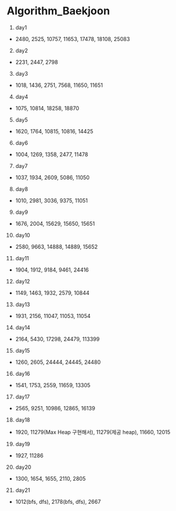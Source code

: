 # Algorithm_Baekjoon
1. day1
- 2480, 2525, 10757, 11653, 17478, 18108, 25083
2. day2
- 2231, 2447, 2798
3. day3
- 1018, 1436, 2751, 7568, 11650, 11651
4. day4
- 1075, 10814, 18258, 18870
5. day5
- 1620, 1764, 10815, 10816, 14425
6. day6
- 1004, 1269, 1358, 2477, 11478
7. day7
- 1037, 1934, 2609, 5086, 11050
8. day8
- 1010, 2981, 3036, 9375, 11051
9. day9
- 1676, 2004, 15629, 15650, 15651
10. day10
- 2580, 9663, 14888, 14889, 15652
11. day11
- 1904, 1912, 9184, 9461, 24416
12. day12
- 1149, 1463, 1932, 2579, 10844
13. day13
- 1931, 2156, 11047, 11053, 11054
14. day14
- 2164, 5430, 17298, 24479, 113399
15. day15
- 1260, 2605, 24444, 24445, 24480
16. day16
- 1541, 1753, 2559, 11659, 13305
17. day17
- 2565, 9251, 10986, 12865, 16139
18. day18
- 1920, 11279(Max Heap 구현해서), 11279(제공 heap), 11660, 12015
19. day19
- 1927, 11286
20. day20
- 1300, 1654, 1655, 2110, 2805
21. day21
- 1012(bfs, dfs), 2178(bfs, dfs), 2667
